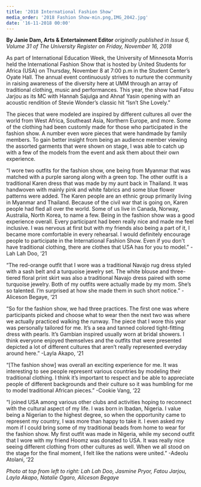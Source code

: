 ```yaml
---
title: '2018 International Fashion Show'
media_order: '2018 Fashion Show-min.png,IMG_2042.jpg'
date: '16-11-2018 00:00'
---
```


**By Janie Dam, Arts & Entertainment Editor** _originally published in Issue 6, Volume 31 of The University Register on Friday, November 16, 2018_

As part of International Education Week, the University of Minnesota Morris held the International Fashion Show that is hosted by United Students for Africa (USA) on Thursday, November 8 at 7:00 p.m in the Student Center’s Oyate Hall. The annual event continuously strives to nurture the community in raising awareness of the diversity here at UMM through an array of traditional clothing, music and performances. This year, the show had Fatou Jarjou as its MC with Hannah Sajulga and Ahnaf Yasin opening with an acoustic rendition of Stevie Wonder’s classic hit “Isn’t She Lovely.”

The pieces that were modeled are inspired by different cultures all over the world from West Africa, Southeast Asia, Northern Europe, and more. Some of the clothing had been customly made for those who participated in the fashion show. A number even wore pieces that were handmade by family members. To gain better insight from being an audience member viewing the assorted garments that were shown on stage, I was able to catch up with a few of the models from the event and ask them about their own experience.

“I wore two outfits for the fashion show, one being from Myanmar that was matched with a purple sarong along with a green top. The other outfit is a traditional Karen dress that was made by my aunt back in Thailand. It was handwoven with mainly pink and white fabrics and some blue flower patterns were added. The Karen people are an ethnic group primarily living in Myanmar and Thailand. Because of the civil war that is going on, Karen people had fled all over the world. Some of us live in Canada, Norway, Australia, North Korea, to name a few. Being in the fashion show was a good experience overall. Every participant had been really nice and made me feel inclusive. I was nervous at first but with my friends also being a part of it, I became more comfortable in every rehearsal. I would definitely encourage people to participate in the International Fashion Show. Even if you don't have traditional clothing, there are clothes that USA has for you to model.”
-Lah Lah Doo, ‘21

“The red-orange outfit that I wore was a traditional Navajo rug dress styled with a sash belt and a turquoise jewelry set. The white blouse and three-tiered floral print skirt was also a traditional Navajo dress paired with some turquoise jewelry. Both of my outfits were actually made by my mom. She’s so talented. I’m surprised at how she made them in such short notice.”
-Aliceson Begaye, ‘21

“So for the fashion show, we had three practices. The first one was where participants picked and choose what to wear then the next two was where we actually practiced walking the runway. The piece that I wore this year was personally tailored for me. It’s a sea and tanned colored tight-fitting dress with pearls. It’s Gambian inspired usually worn at bridal showers. I think everyone enjoyed themselves and the outfits that were presented depicted a lot of different cultures that aren’t really represented everyday around here.”
-Layla Akapo, ‘21

“[The fashion show] was overall an exciting experience for me. It was interesting to see people represent various countries by modeling their traditional clothing. I think it’s important to respect and be able to appreciate people of different backgrounds and their culture so it was humbling for me to model traditional African pieces.”
-Cookie Vang, ‘22

“I joined USA among various other clubs and activities hoping to reconnect with the cultural aspect of my life. I was born in Ibadan, Nigeria. I value being a Nigerian to the highest degree, so when the opportunity came to represent my country, I was more than happy to take it. I even asked my mom if I could bring some of my traditional beads from home to wear for the fashion show. My first outfit was made in Nigeria, while my second outfit that I wore with my friend Hoomz was donated to USA. It was really nice seeing different clothing from other cultures as well. When we all stood on the stage for the final moment, I felt like the nations were united.”
-Adeolu Atolani, ‘22

_Photo at top from left to right: Lah Lah Doo, Jasmine Pryor, Fatou Jarjou, Layla Akapo, Natalie Ogaro, Aliceson Begaye_
